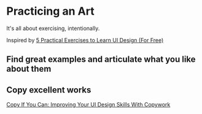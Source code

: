 
# Practicing an Art

It's all about exercising, intentionally.

Inspired by [5 Practical Exercises to Learn UI Design (For Free)](https://learnui.design/blog/5-practical-exercises-learn-ui-design-free.html)

## Find great examples and articulate what you like about them

## Copy excellent works

[Copy If You Can: Improving Your UI Design Skills With Copywork](https://www.smashingmagazine.com/2017/02/improving-ui-design-skills-copywork/)
